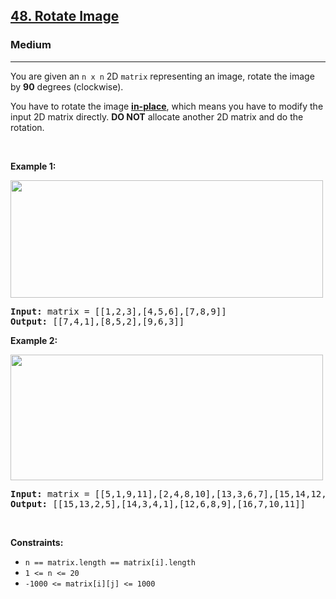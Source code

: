 <h2><a href="https://leetcode.com/problems/rotate-image/">48. Rotate Image</a></h2><h3>Medium</h3><hr><div style="user-select: auto;"><p style="user-select: auto;">You are given an <code style="user-select: auto;">n x n</code> 2D <code style="user-select: auto;">matrix</code> representing an image, rotate the image by <strong style="user-select: auto;">90</strong> degrees (clockwise).</p>

<p style="user-select: auto;">You have to rotate the image <a href="https://en.wikipedia.org/wiki/In-place_algorithm" target="_blank" style="user-select: auto;"><strong style="user-select: auto;">in-place</strong></a>, which means you have to modify the input 2D matrix directly. <strong style="user-select: auto;">DO NOT</strong> allocate another 2D matrix and do the rotation.</p>

<p style="user-select: auto;">&nbsp;</p>
<p style="user-select: auto;"><strong style="user-select: auto;">Example 1:</strong></p>
<img alt="" src="https://assets.leetcode.com/uploads/2020/08/28/mat1.jpg" style="width: 500px; height: 188px; user-select: auto;">
<pre style="position: relative; user-select: auto;"><strong style="user-select: auto;">Input:</strong> matrix = [[1,2,3],[4,5,6],[7,8,9]]
<strong style="user-select: auto;">Output:</strong> [[7,4,1],[8,5,2],[9,6,3]]
<div class="open_grepper_editor" title="Edit &amp; Save To Grepper" style="user-select: auto;"></div></pre>

<p style="user-select: auto;"><strong style="user-select: auto;">Example 2:</strong></p>
<img alt="" src="https://assets.leetcode.com/uploads/2020/08/28/mat2.jpg" style="width: 500px; height: 201px; user-select: auto;">
<pre style="position: relative; user-select: auto;"><strong style="user-select: auto;">Input:</strong> matrix = [[5,1,9,11],[2,4,8,10],[13,3,6,7],[15,14,12,16]]
<strong style="user-select: auto;">Output:</strong> [[15,13,2,5],[14,3,4,1],[12,6,8,9],[16,7,10,11]]
<div class="open_grepper_editor" title="Edit &amp; Save To Grepper" style="user-select: auto;"></div></pre>

<p style="user-select: auto;">&nbsp;</p>
<p style="user-select: auto;"><strong style="user-select: auto;">Constraints:</strong></p>

<ul style="user-select: auto;">
	<li style="user-select: auto;"><code style="user-select: auto;">n == matrix.length == matrix[i].length</code></li>
	<li style="user-select: auto;"><code style="user-select: auto;">1 &lt;= n &lt;= 20</code></li>
	<li style="user-select: auto;"><code style="user-select: auto;">-1000 &lt;= matrix[i][j] &lt;= 1000</code></li>
</ul>
</div>